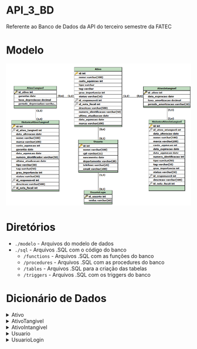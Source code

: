 # API_3_BD
Referente ao Banco de Dados da API do terceiro semestre da FATEC

# Modelo

![Modelo do banco de dados](./modelo/Modelo.jpg)

# Diretórios

* `./modelo` - Arquivos do modelo de dados
* `./sql` - Arquivos .SQL com o código do banco
    * `/functions` - Arquivos .SQL com as funções do banco
    * `/procedures` - Arquivos .SQL com as procedures do banco
    * `/tables` - Arquivos .SQL para a criação das tabelas
    * `/triggers` - Arquivos .SQL com os triggers do banco

# Dicionário de Dados

<details>
<summary>Ativo</summary>

| Colunas | Tipo de dados | Comprimento | Restrições | Valor padrão | Descrição |
|:-:|:-:|:-:|:-:|:-:|:-:|
| id | INT | Default | PK, NOT NULL | IDENTITY | Número de identificação do ativo |
| nome | VARCHAR | 100 | NOT NULL | N/A | Nome do ativo |
| custo_aquisicao | INT | Default | N/A | N/A | Custo da aquisição do ativo |
| tipo | VARCHAR | 20 | NOT NULL | N/A | Tipo do ativo |
| tag | VARCHAR | 20 | NOT NULL | N/A | Tag do ativo |
| grau_importancia | INT | Default | N/A | N/A | Grau de importância do ativo |
| status_ativo | VARCHAR | 50 | N/A | N/A | Status do ativo |
| id_responsavel | INT | Default | FK | N/A | Id do usuário responsável pelo ativo |
| id_nota_fiscal | INT | Default | FK | N/A | Id da nota fiscal do ativo |
| descricao | VARCHAR | 500 | N/A | N/A | Descrição do ativo |
| ultima_atualizacao | DATE | Default | N/A | N/A | Última data em que o ativo foi atualizado |
| data_aquisicao | DATE | Default | N/A | N/A | Data de aquisição do ativo |
| marca | VARCHAR | 100 | N/A | N/A | Marca do ativo |

</details>

<details>
<summary>AtivoTangivel</summary>

| Colunas | Tipo de dados | Comprimento | Restrições | Valor padrão | Descrição |
|:-:|:-:|:-:|:-:|:-:|:-:|
| id_ativo | INT | Default | PK, FK, NOT NULL | N/A | Número de identificação do ativo |
| garantia | DATE | Default | N/A | N/A | Data de expiração da garantia do ativo |
| taxa_depreciacao | DECIMAL | Default | N/A | N/A | Taxa de depreciação no período |
| periodo_depreciacao | VARCHAR | 30 | N/A | N/A | Período em que ocorre a depreciação |

</details>

<details>
<summary>AtivoIntangivel</summary>

| Colunas | Tipo de dados | Comprimento | Restrições | Valor padrão | Descrição |
|:-:|:-:|:-:|:-:|:-:|:-:|
| id_ativo | INT | Default | PK, FK, NOT NULL | N/A | Número de identificação do ativo |
| data_expiracao | DATE | Default | N/A | N/A | Data de expiração do ativo |
| taxa_amortizacao | DECIMAL | Default | N/A | N/A | Taxa de amortização no período |
| periodo_amortizacao | VARCHAR | 30 | N/A | N/A | Período em que ocorre a amortização |

</details>
</details>

<details>
<summary>Usuario</summary>

| Colunas | Tipo de dados | Comprimento | Restrições | Valor padrão | Descrição |
|:-:|:-:|:-:|:-:|:-:|:-:|
| id | INT | Default | PK, NOT NULL | SERIAL | Número de identificação do usuário |
| nome | VARCHAR | 100 | N/A | N/A | Nome do usuário |
| cpf | VARCHAR | 11 | N/A | N/A | Número de CPF do usuário |
| nascimento | DATE | Default | N/A | N/A | Data de nascimento do usuário |
| departamento | VARCHAR | 20 | N/A | N/A | Departamento do usuário |
| telefone | VARCHAR | 20 | N/A | N/A | Número de telefone do usuário |
| email | VARCHAR | 100 | N/A | N/A | Email do usuário |

</details>
</details>

<details>
<summary>UsuarioLogin</summary>

| Colunas | Tipo de dados | Comprimento | Restrições | Valor padrão | Descrição |
|:-:|:-:|:-:|:-:|:-:|:-:|
| id | INT | Default | PK, FK, NOT NULL | SERIAL | Número de identificação do usuário |
| senha | VARCHAR | 60 | N/A | N/A | Email do usuário |

</details>